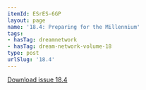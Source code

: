 ```yaml
---
itemId: ESrES-6GP
layout: page
name: '18.4: Preparing for the Millennium'
tags:
- hasTag: dreamnetwork
- hasTag: dream-network-volume-18
type: post
urlSlug: '18.4'
---
```

<a href="files/pdfs/Volume_18/18.4-Dream-Network-Vol-18-No-4.pdf" download="">Download issue 18.4</a>